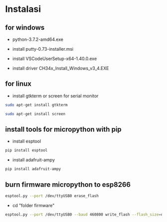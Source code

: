 # Instalasi

<!-- install tools and burn micropython firmware to esp8266 board -->

## for windows
- python-3.7.2-amd64.exe


- install putty-0.73-installer.msi


- install VSCodeUserSetup-x64-1.40.0.exe


- install driver CH34x_Install_Windows_v3_4.EXE

## for linux
- install gtkterm or screen for serial monitor

```bash
sudo apt-get install gtkterm
```
```bash
sudo apt-get install screen
```



## install tools for micropython with pip

- install esptool
```bash
pip install esptool
```
- install adafruit-ampy
```bash
pip install adafruit-ampy
```

## burn firmware micropython to esp8266 

```bash
esptool.py --port /dev/ttyUSB0 erase_flash
```
- cd "folder firmware"
```bash
esptool.py --port /dev/ttyUSB0 --baud 460800 write_flash --flash_size=detect 0 esp8266-20190529-v1.11.bin
```



